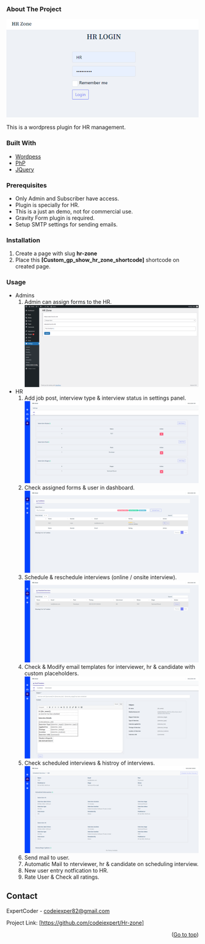 <div id="top"></div>

### About The Project

<img src="screenshots/login.png" alt="Login">

This is a wordpress plugin for HR management.

### Built With

* [Wordpess](https://wordpress.org/)
* [PhP](https://www.php.net/)
* [JQuery](https://jquery.com)


### Prerequisites

* Only Admin and Subscriber have access.
* Plugin is specially for HR.
* This is a just an demo, not for commercial use.
* Gravity Form plugin is required.
* Setup SMTP settings for sending emails.

### Installation

1. Create a page with slug <b>hr-zone</b>
2. Place this <b>[Custom_gp_show_hr_zone_shortcode]</b> shortcode on created page.

### Usage

* Admins
    1. Admin can assign forms to the HR.
        <img src="screenshots/admin-settings.png" alt="Admin Settings">
* HR
    1. Add job post, interview type & interview status in settings panel.
        <img src="screenshots/interview-settings.png" alt="HR Settings">
    2. Check assigned forms & user in dashboard.
        <img src="screenshots/dashboard.png" alt="Dashaboard">
    3. Schedule & reschedule interviews (online / onsite interview).
        <img src="screenshots/scheduled-interviews.png" alt="scheduled-interviews">
    4. Check & Modify email templates for interviewer, hr & candidate with custom placeholders.
        <img src="screenshots/email-templates.png" alt="scheduled-interviews">
    5. Check scheduled interviews & histroy of interviews.
        <img src="screenshots/history.png" alt="scheduled-interviews">
    6. Send mail to user.
    7. Automatic Mail to nterviewer, hr & candidate on scheduling interview.
    8. New user entry notfication to HR.
    9. Rate User & Check all ratings.

## Contact

ExpertCoder - codeiexper82@gmail.com

Project Link: [https://github.com/codeiexpert/Hr-zone]

<p align="right">(<a href="#top">Go to top</a>)</p>





